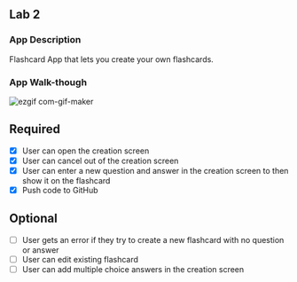 ## Lab 2

### App Description
Flashcard App that lets you create your own flashcards.

### App Walk-though
![ezgif com-gif-maker](https://user-images.githubusercontent.com/78508685/109397873-1476e400-7907-11eb-8170-43295b979352.gif)

## Required
- [x] User can open the creation screen
- [x] User can cancel out of the creation screen
- [x] User can enter a new question and answer in the creation screen to then show it on the flashcard
- [x] Push code to GitHub
## Optional
- [ ] User gets an error if they try to create a new flashcard with no question or answer
- [ ] User can edit existing flashcard
- [ ] User can add multiple choice answers in the creation screen
